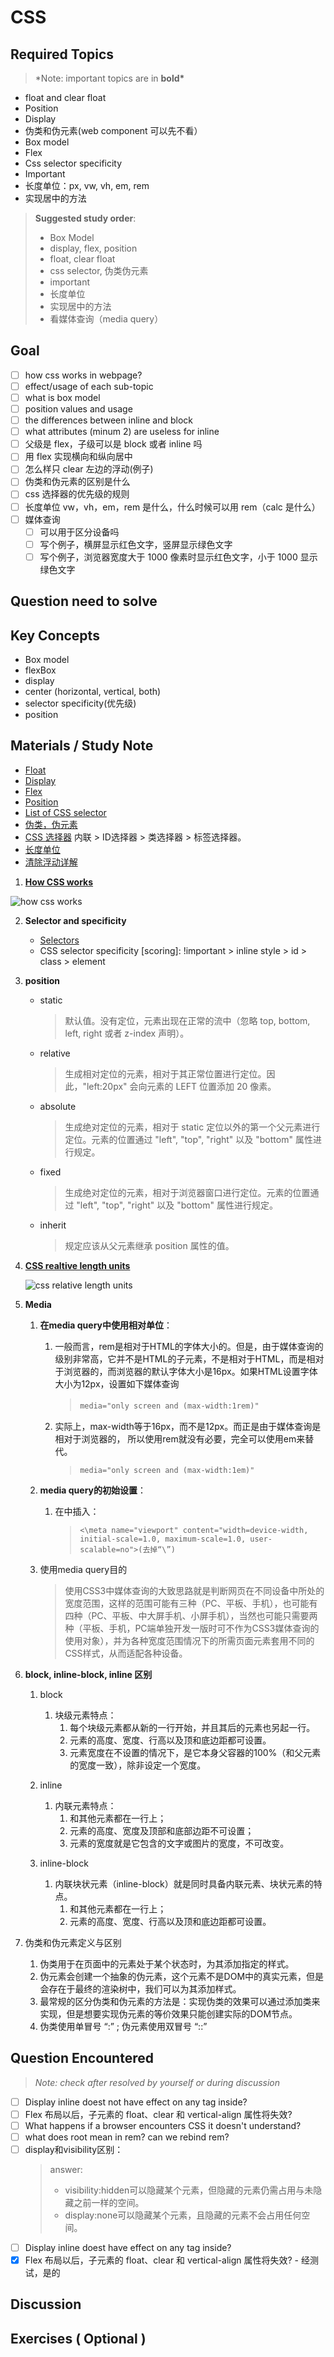 # **CSS**

## **Required Topics**

> \*Note: important topics are in **bold\***

- float and clear float
- Position
- Display
- 伪类和伪元素(web component 可以先不看）
- Box model
- Flex
- Css selector specificity
- Important
- 长度单位：px, vw, vh, em, rem
- 实现居中的方法

> **Suggested study order**:
>
> - Box Model
> - display, flex, position
> - float, clear float
> - css selector, 伪类伪元素
> - important
> - 长度单位
> - 实现居中的方法
> - 看媒体查询（media query）

## **Goal**

- [ ] how css works in webpage?
- [ ] effect/usage of each sub-topic
- [ ] what is box model
- [ ] position values and usage
- [ ] the differences between inline and block
- [ ] what attributes (minum 2) are useless for inline
- [ ] 父级是 flex，子级可以是 block 或者 inline 吗
- [ ] 用 flex 实现横向和纵向居中
- [ ] 怎么样只 clear 左边的浮动(例子)
- [ ] 伪类和伪元素的区别是什么
- [ ] css 选择器的优先级的规则
- [ ] 长度单位 vw，vh，em，rem 是什么，什么时候可以用 rem（calc 是什么）
- [ ] 媒体查询
  - [ ] 可以用于区分设备吗
  - [ ] 写个例子，横屏显示红色文字，竖屏显示绿色文字
  - [ ] 写个例子，浏览器宽度大于 1000 像素时显示红色文字，小于 1000 显示绿色文字

## **Question need to solve**

## **Key Concepts**

- Box model
- flexBox
- display
- center (horizontal, vertical, both)
- selector specificity(优先级)
- position

## **Materials / Study Note**

- [Float](https://www.jianshu.com/p/07eb19957991)
- [Display](https://segmentfault.com/a/1190000000654770)
- [Flex](https://www.ruanyifeng.com/blog/2015/07/flex-grammar.html)
- [Position](https://www.ruanyifeng.com/blog/2019/11/css-position.html)
- [List of CSS selector](https://www.w3school.com.cn/cssref/css_selectors.asp)
- [伪类，伪元素](https://www.jianshu.com/p/51764a54c5ae)
- [CSS 选择器](https://juejin.im/post/5be3d07be51d457d4932b043) 内联 > ID选择器 > 类选择器 > 标签选择器。
- [长度单位](https://www.jianshu.com/p/5d1f811082f2)
- [清除浮动详解](https://www.cnblogs.com/yuer20180726/p/11006553.html)

1. [**How CSS works**](https://developer.mozilla.org/en-US/docs/Learn/CSS/First_steps/How_CSS_works)

![how css works](assets/how_css_works.svg)

2. **Selector and specificity**
   - [Selectors](https://developer.mozilla.org/en-US/docs/Learn/CSS/Building_blocks/Selectors)
   - CSS selector specificity [scoring]: !important > inline style > id > class > element

3. **position**
   - static
     > 默认值。没有定位，元素出现在正常的流中（忽略 top, bottom, left, right 或者 z-index 声明）。
   - relative
     > 生成相对定位的元素，相对于其正常位置进行定位。因此，"left:20px" 会向元素的 LEFT 位置添加 20 像素。
   - absolute
      > 生成绝对定位的元素，相对于 static 定位以外的第一个父元素进行定位。元素的位置通过 "left", "top", "right" 以及 "bottom" 属性进行规定。
   - fixed
     > 生成绝对定位的元素，相对于浏览器窗口进行定位。元素的位置通过 "left", "top", "right" 以及 "bottom" 属性进行规定。
   - inherit
     > 规定应该从父元素继承 position 属性的值。

4. **[CSS realtive length units](https://developer.mozilla.org/en-US/docs/Learn/CSS/Building_blocks/Values_and_units#Relative_length_units)**

    ![css relative length units](assets\css-units.PNG)

1. **Media**

   1. **在media query中使用相对单位**：
      1.  一般而言，rem是相对于HTML的字体大小的。但是，由于媒体查询的级别非常高，它并不是HTML的子元素，不是相对于HTML，而是相对于浏览器的，而浏览器的默认字体大小是16px。如果HTML设置字体大小为12px，设置如下媒体查询
      
          > `media="only screen and (max-width:1rem)"`
  　　
      2. 实际上，max-width等于16px，而不是12px。而正是由于媒体查询是相对于浏览器的， 所以使用rem就没有必要，完全可以使用em来替代。

          > `media="only screen and (max-width:1em)"`

   2. **media query的初始设置**：
      1. 在<head>中插入：
      
          > `<\meta name="viewport" content="width=device-width, initial-scale=1.0, maximum-scale=1.0, user-scalable=no">(去掉“\”)`

   3. 使用media query目的
      
      >使用CSS3中媒体查询的大致思路就是判断网页在不同设备中所处的宽度范围，这样的范围可能有三种（PC、平板、手机），也可能有四种（PC、平板、中大屏手机、小屏手机），当然也可能只需要两种（平板、手机，PC端单独开发一版时可不作为CSS3媒体查询的使用对象），并为各种宽度范围情况下的所需页面元素套用不同的CSS样式，从而适配各种设备。

2. **block, inline-block, inline 区别**
   1.  block
       1. 块级元素特点：
          1. 每个块级元素都从新的一行开始，并且其后的元素也另起一行。
          2. 元素的高度、宽度、行高以及顶和底边距都可设置。
          3. 元素宽度在不设置的情况下，是它本身父容器的100%（和父元素的宽度一致），除非设定一个宽度。
      
   2. inline
      1. 内联元素特点：
         1. 和其他元素都在一行上；
         2. 元素的高度、宽度及顶部和底部边距不可设置；
         3. 元素的宽度就是它包含的文字或图片的宽度，不可改变。
      
   3. inline-block
      1. 内联块状元素（inline-block）就是同时具备内联元素、块状元素的特点。
         1. 和其他元素都在一行上；
         2. 元素的高度、宽度、行高以及顶和底边距都可设置。

3. 伪类和伪元素定义与区别
    1. 伪类用于在页面中的元素处于某个状态时，为其添加指定的样式。
    2. 伪元素会创建一个抽象的伪元素，这个元素不是DOM中的真实元素，但是会存在于最终的渲染树中，我们可以为其添加样式。
    3. 最常规的区分伪类和伪元素的方法是：实现伪类的效果可以通过添加类来实现，但是想要实现伪元素的等价效果只能创建实际的DOM节点。
    4. 伪类使用单冒号 “:” ; 伪元素使用双冒号 “::”

## **Question Encountered**

> _Note: check after resolved by yourself or during discussion_

- [ ] Display inline doest not have effect on any tag inside?
- [ ] Flex 布局以后，子元素的 float、clear 和 vertical-align 属性将失效?
- [ ] What happens if a browser encounters CSS it doesn't understand?
- [ ] what does root mean in rem? can we rebind rem?
- [ ] display和visibility区别：
  > answer: 
  > - visibility:hidden可以隐藏某个元素，但隐藏的元素仍需占用与未隐藏之前一样的空间。
  > - display:none可以隐藏某个元素，且隐藏的元素不会占用任何空间。
- [ ] Display inline doest have effect on any tag inside?
- [x] Flex 布局以后，子元素的 float、clear 和 vertical-align 属性将失效? - 经测试，是的

## **Discussion**

## **Exercises** ( Optional )
